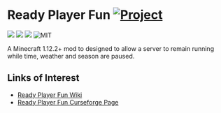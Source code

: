 # Ready Player Fun [![Project](http://cf.way2muchnoise.eu/full_322036_downloads.svg)](https://www.curseforge.com/minecraft/mc-mods/ready-player-fun)
[![](http://cf.way2muchnoise.eu/versions/322036.svg)](https://www.curseforge.com/minecraft/mc-mods/ready-player-fun/files)
[![](https://img.shields.io/badge/NeoForge-20.4+-orange.svg?longCache=true&style=flat)](https://www.curseforge.com/minecraft/mc-mods/ready-player-fun/files?gameVersionTypeId=6)
[![](https://img.shields.io/badge/Fabric-0.46.0+-yellowgreen.svg?longCache=true&style=flat)](https://www.curseforge.com/minecraft/mc-mods/ready-player-fun/files?gameVersionTypeId=4)
![MIT](https://img.shields.io/badge/license-MIT-blue.svg?longCache=true&style=flat)

A Minecraft 1.12.2+ mod to designed to allow a server to remain running while time, weather and season are paused.

## Links of Interest

+ [Ready Player Fun Wiki](https://github.com/wendall911/ReadyPlayerFun/wiki)
+ [Ready Player Fun Curseforge Page](https://www.curseforge.com/minecraft/mc-mods/ready-player-fun)
